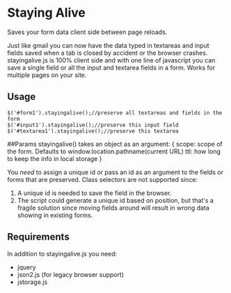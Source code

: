 Staying Alive
============

Saves your form data client side between page reloads.

Just like gmail you can now have the data typed in textareas and input fields
saved when a tab is closed by accident or the browser crashes. stayingalive.js is
100% client side and with one line of javascript you can save a single field or
all the input and textarea fields in a form.
Works for multiple pages on your site.

## Usage

    $('#form1').stayingalive();//preserve all textareas and fields in the form
    $('#input1').stayingalive();//preserve this input field
    $('#textarea1').stayingalive();//preserve this textarea

##Params
stayingalive() takes an object as an argument:
{
	scope: scope of the form. Defaults to  window.location.pathname(current URL)
	ttl: how long to keep the info in local storage
}



You *need* to assign a unique id or pass an id as an argument to the fields or forms that are preserved. Class selectors are not supported since:

1. A unique id is needed to save the field in the browser. 
2. The script could generate a unique id based on position, but that's a fragile solution since moving fields around will result in wrong data showing in existing forms.


## Requirements

In addition to stayingalive.js you need:

* jquery
* json2.js (for legacy browser support)
* jstorage.js
